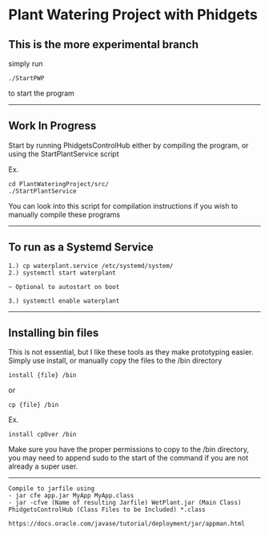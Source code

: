 # Plant Watering Project with Phidgets

## This is the more experimental branch 

simply run 

    ./StartPWP

to start the program

---

## Work In Progress
Start by running PhidgetsControlHub either by compiling the program, or using the StartPlantService script

Ex.
    
    cd PlantWateringProject/src/
    ./StartPlantService

You can look into this script for compilation instructions if you wish to manually compile these programs

---

## To run as a Systemd Service
    1.) cp waterplant.service /etc/systemd/system/
    2.) systemctl start waterplant

    ~ Optional to autostart on boot

    3.) systemctl enable waterplant
---
## Installing bin files
This is not essential, but I like these tools as they make prototyping easier.
Simply use install, or manually copy the files to the /bin directory
	
	install {file} /bin
  or
	
	cp {file} /bin
  Ex.
	
	install cpOver /bin

Make sure you have the proper permissions to copy to the /bin directory, you may need to append sudo to the start of the command if you are not already a super user.

---

````
Compile to jarfile using
- jar cfe app.jar MyApp MyApp.class
- jar -cfve (Name of resulting Jarfile) WetPlant.jar (Main Class) PhidgetsControlHub (Class Files to be Included) *.class

https://docs.oracle.com/javase/tutorial/deployment/jar/appman.html
